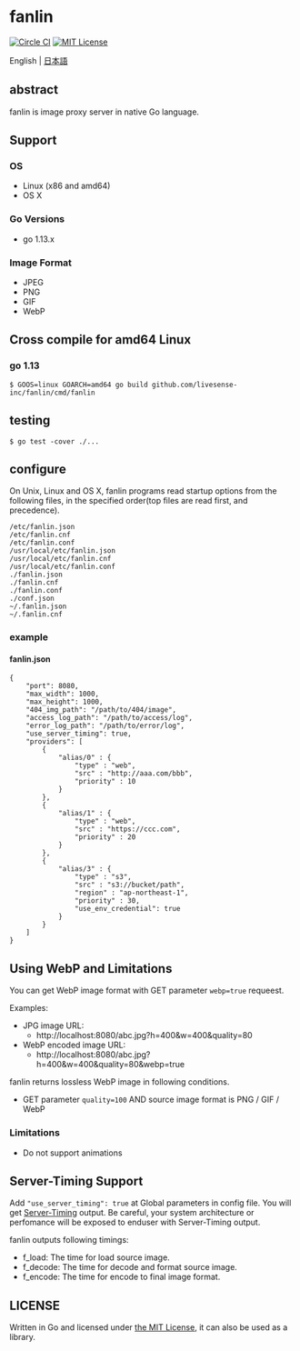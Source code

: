 # fanlin

[![Circle CI](https://circleci.com/gh/livesense-inc/fanlin/tree/master.svg?style=shield)](https://circleci.com/gh/livesense-inc/fanlin/tree/master)
[![MIT License](http://img.shields.io/badge/license-MIT-blue.svg?style=flat)](LICENSE)

English | [日本語](README.ja.md)

## abstract
fanlin is image proxy server in native Go language.

## Support
### OS
* Linux (x86 and amd64)
* OS X

### Go Versions
* go 1.13.x

### Image Format
* JPEG
* PNG
* GIF
* WebP

## Cross compile for amd64 Linux
### go 1.13
```
$ GOOS=linux GOARCH=amd64 go build github.com/livesense-inc/fanlin/cmd/fanlin
```

## testing
```
$ go test -cover ./...
```

## configure
On Unix, Linux and OS X, fanlin programs read startup options from the following files, in the specified order(top files are read first, and precedence).

```
/etc/fanlin.json
/etc/fanlin.cnf
/etc/fanlin.conf
/usr/local/etc/fanlin.json
/usr/local/etc/fanlin.cnf
/usr/local/etc/fanlin.conf
./fanlin.json
./fanlin.cnf
./fanlin.conf
./conf.json
~/.fanlin.json
~/.fanlin.cnf
```

### example

#### fanlin.json
```
{
    "port": 8080,
    "max_width": 1000,
    "max_height": 1000,
    "404_img_path": "/path/to/404/image",
    "access_log_path": "/path/to/access/log",
    "error_log_path": "/path/to/error/log",
    "use_server_timing": true,
    "providers": [
        {
            "alias/0" : {
                "type" : "web",
                "src" : "http://aaa.com/bbb",
                "priority" : 10
            }
        },
        {
            "alias/1" : {
                "type" : "web",
                "src" : "https://ccc.com",
                "priority" : 20
            }
        },
        {
            "alias/3" : {
                "type" : "s3",
                "src" : "s3://bucket/path",
                "region" : "ap-northeast-1",
                "priority" : 30,
                "use_env_credential": true
            }
        }
    ]
}
```

## Using WebP and Limitations
You can get WebP image format with GET parameter `webp=true` requeest.

Examples:

- JPG image URL:
  - http://localhost:8080/abc.jpg?h=400&w=400&quality=80
- WebP encoded image URL:
  - http://localhost:8080/abc.jpg?h=400&w=400&quality=80&webp=true

fanlin returns lossless WebP image in following conditions.

- GET parameter `quality=100` AND source image format is PNG / GIF / WebP

### Limitations

- Do not support animations


## Server-Timing Support

Add `"use_server_timing": true` at Global parameters in config file.
You will get [Server-Timing](https://www.w3.org/TR/server-timing/) output.
Be careful, your system architecture or perfomance will be exposed to enduser with Server-Timing output.

fanlin outputs following timings:

- f_load: The time for load source image.
- f_decode: The time for decode and format source image.
- f_encode: The time for encode to final image format.


## LICENSE
Written in Go and licensed under [the MIT License](https://opensource.org/licenses/MIT), it can also be used as a library.
